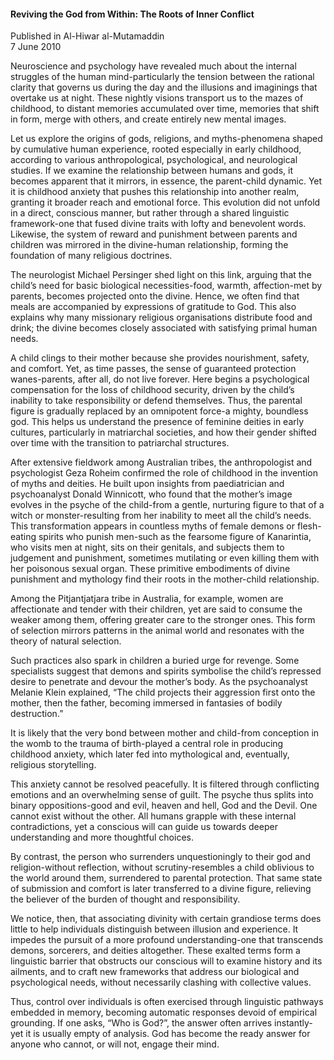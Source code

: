 <h4>Reviving the God from Within: The Roots of Inner Conflict</h4>


Published in Al-Hiwar al-Mutamaddin
<br>
7 June 2010


Neuroscience and psychology have revealed much about the internal struggles of the human mind-particularly the tension between the rational clarity that governs us during the day and the illusions and imaginings that overtake us at night. These nightly visions transport us to the mazes of childhood, to distant memories accumulated over time, memories that shift in form, merge with others, and create entirely new mental images.

Let us explore the origins of gods, religions, and myths-phenomena shaped by cumulative human experience, rooted especially in early childhood, according to various anthropological, psychological, and neurological studies. If we examine the relationship between humans and gods, it becomes apparent that it mirrors, in essence, the parent-child dynamic. Yet it is childhood anxiety that pushes this relationship into another realm, granting it broader reach and emotional force. This evolution did not unfold in a direct, conscious manner, but rather through a shared linguistic framework-one that fused divine traits with lofty and benevolent words. Likewise, the system of reward and punishment between parents and children was mirrored in the divine-human relationship, forming the foundation of many religious doctrines.

The neurologist Michael Persinger shed light on this link, arguing that the child’s need for basic biological necessities-food, warmth, affection-met by parents, becomes projected onto the divine. Hence, we often find that meals are accompanied by expressions of gratitude to God. This also explains why many missionary religious organisations distribute food and drink; the divine becomes closely associated with satisfying primal human needs.

A child clings to their mother because she provides nourishment, safety, and comfort. Yet, as time passes, the sense of guaranteed protection wanes-parents, after all, do not live forever. Here begins a psychological compensation for the loss of childhood security, driven by the child’s inability to take responsibility or defend themselves. Thus, the parental figure is gradually replaced by an omnipotent force-a mighty, boundless god. This helps us understand the presence of feminine deities in early cultures, particularly in matriarchal societies, and how their gender shifted over time with the transition to patriarchal structures.

After extensive fieldwork among Australian tribes, the anthropologist and psychologist Geza Roheim confirmed the role of childhood in the invention of myths and deities. He built upon insights from paediatrician and psychoanalyst Donald Winnicott, who found that the mother’s image evolves in the psyche of the child-from a gentle, nurturing figure to that of a witch or monster-resulting from her inability to meet all the child’s needs. This transformation appears in countless myths of female demons or flesh-eating spirits who punish men-such as the fearsome figure of Kanarintia, who visits men at night, sits on their genitals, and subjects them to judgement and punishment, sometimes mutilating or even killing them with her poisonous sexual organ. These primitive embodiments of divine punishment and mythology find their roots in the mother-child relationship.

Among the Pitjantjatjara tribe in Australia, for example, women are affectionate and tender with their children, yet are said to consume the weaker among them, offering greater care to the stronger ones. This form of selection mirrors patterns in the animal world and resonates with the theory of natural selection.

Such practices also spark in children a buried urge for revenge. Some specialists suggest that demons and spirits symbolise the child’s repressed desire to penetrate and devour the mother’s body. As the psychoanalyst Melanie Klein explained, “The child projects their aggression first onto the mother, then the father, becoming immersed in fantasies of bodily destruction.”

It is likely that the very bond between mother and child-from conception in the womb to the trauma of birth-played a central role in producing childhood anxiety, which later fed into mythological and, eventually, religious storytelling.

This anxiety cannot be resolved peacefully. It is filtered through conflicting emotions and an overwhelming sense of guilt. The psyche thus splits into binary oppositions-good and evil, heaven and hell, God and the Devil. One cannot exist without the other. All humans grapple with these internal contradictions, yet a conscious will can guide us towards deeper understanding and more thoughtful choices.

By contrast, the person who surrenders unquestioningly to their god and religion-without reflection, without scrutiny-resembles a child oblivious to the world around them, surrendered to parental protection. That same state of submission and comfort is later transferred to a divine figure, relieving the believer of the burden of thought and responsibility.

We notice, then, that associating divinity with certain grandiose terms does little to help individuals distinguish between illusion and experience. It impedes the pursuit of a more profound understanding-one that transcends demons, sorcerers, and deities altogether. These exalted terms form a linguistic barrier that obstructs our conscious will to examine history and its ailments, and to craft new frameworks that address our biological and psychological needs, without necessarily clashing with collective values.

Thus, control over individuals is often exercised through linguistic pathways embedded in memory, becoming automatic responses devoid of empirical grounding. If one asks, “Who is God?”, the answer often arrives instantly-yet it is usually empty of analysis. God has become the ready answer for anyone who cannot, or will not, engage their mind.
